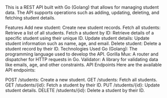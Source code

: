 This is a REST API built with Go (Golang) that allows for managing student data. The API supports operations such as adding, updating, deleting, and fetching student details.

Features
Add new student: Create new student records.
Fetch all students: Retrieve a list of all students.
Fetch a student by ID: Retrieve details of a specific student using their unique ID.
Update student details: Update student information such as name, age, and email.
Delete student: Delete a student record by their ID.
Technologies Used
Go (Golang): The programming language used to develop the API.
Gorilla Mux: A router and dispatcher for HTTP requests in Go.
Validator: A library for validating data like emails, age, and other constraints.
API Endpoints
Here are the available API endpoints:

POST /students: Create a new student.
GET /students: Fetch all students.
GET /students/{id}: Fetch a student by their ID.
PUT /students/{id}: Update student details.
DELETE /students/{id}: Delete a student by their ID.
